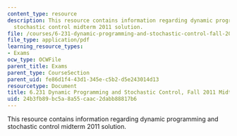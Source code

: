 ```yaml
---
content_type: resource
description: This resource contains information regarding dynamic programming and
  stochastic control midterm 2011 solution.
file: /courses/6-231-dynamic-programming-and-stochastic-control-fall-2015/24b3fb89bc5a8a55caac2dabb88817b6_MIT6_231F15_mid_2011_sol.pdf
file_type: application/pdf
learning_resource_types:
- Exams
ocw_type: OCWFile
parent_title: Exams
parent_type: CourseSection
parent_uid: fe86d1f4-43d1-345e-c5b2-d5e243014d13
resourcetype: Document
title: 6.231 Dynamic Programming and Stochastic Control, Fall 2011 Midterm and Solutions
uid: 24b3fb89-bc5a-8a55-caac-2dabb88817b6
---
```

This resource contains information regarding dynamic programming and stochastic control midterm 2011 solution.

